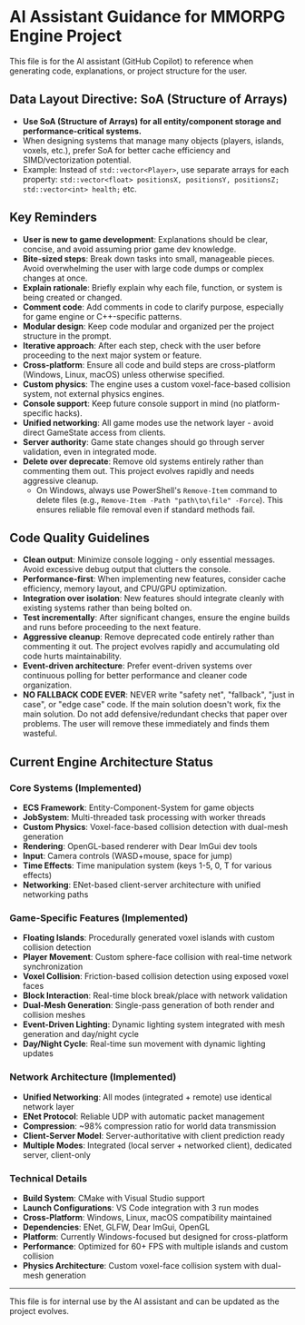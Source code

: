# AI Assistant Guidance for MMORPG Engine Project

This file is for the AI assistant (GitHub Copilot) to reference when generating code, explanations, or project structure for the user.


## Data Layout Directive: SoA (Structure of Arrays)

- **Use SoA (Structure of Arrays) for all entity/component storage and performance-critical systems.**
- When designing systems that manage many objects (players, islands, voxels, etc.), prefer SoA for better cache efficiency and SIMD/vectorization potential.
- Example: Instead of `std::vector<Player>`, use separate arrays for each property: `std::vector<float> positionsX, positionsY, positionsZ; std::vector<int> health;` etc.

## Key Reminders

- **User is new to game development**: Explanations should be clear, concise, and avoid assuming prior game dev knowledge.
- **Bite-sized steps**: Break down tasks into small, manageable pieces. Avoid overwhelming the user with large code dumps or complex changes at once.
- **Explain rationale**: Briefly explain why each file, function, or system is being created or changed.
- **Comment code**: Add comments in code to clarify purpose, especially for game engine or C++-specific patterns.
- **Modular design**: Keep code modular and organized per the project structure in the prompt.
- **Iterative approach**: After each step, check with the user before proceeding to the next major system or feature.
- **Cross-platform**: Ensure all code and build steps are cross-platform (Windows, Linux, macOS) unless otherwise specified.
- **Custom physics**: The engine uses a custom voxel-face-based collision system, not external physics engines.
- **Console support**: Keep future console support in mind (no platform-specific hacks).
- **Unified networking**: All game modes use the network layer - avoid direct GameState access from clients.
- **Server authority**: Game state changes should go through server validation, even in integrated mode.
- **Delete over deprecate**: Remove old systems entirely rather than commenting them out. This project evolves rapidly and needs aggressive cleanup.
	- On Windows, always use PowerShell's `Remove-Item` command to delete files (e.g., `Remove-Item -Path "path\to\file" -Force`). This ensures reliable file removal even if standard methods fail.

## Code Quality Guidelines

- **Clean output**: Minimize console logging - only essential messages. Avoid excessive debug output that clutters the console.
- **Performance-first**: When implementing new features, consider cache efficiency, memory layout, and CPU/GPU optimization.
- **Integration over isolation**: New features should integrate cleanly with existing systems rather than being bolted on.
- **Test incrementally**: After significant changes, ensure the engine builds and runs before proceeding to the next feature.
- **Aggressive cleanup**: Remove deprecated code entirely rather than commenting it out. The project evolves rapidly and accumulating old code hurts maintainability.
- **Event-driven architecture**: Prefer event-driven systems over continuous polling for better performance and cleaner code organization.
- **NO FALLBACK CODE EVER**: NEVER write "safety net", "fallback", "just in case", or "edge case" code. If the main solution doesn't work, fix the main solution. Do not add defensive/redundant checks that paper over problems. The user will remove these immediately and finds them wasteful.

## Current Engine Architecture Status

### Core Systems (Implemented)
- **ECS Framework**: Entity-Component-System for game objects
- **JobSystem**: Multi-threaded task processing with worker threads
- **Custom Physics**: Voxel-face-based collision detection with dual-mesh generation
- **Rendering**: OpenGL-based renderer with Dear ImGui dev tools
- **Input**: Camera controls (WASD+mouse, space for jump)
- **Time Effects**: Time manipulation system (keys 1-5, 0, T for various effects)
- **Networking**: ENet-based client-server architecture with unified networking paths

### Game-Specific Features (Implemented)
- **Floating Islands**: Procedurally generated voxel islands with custom collision detection
- **Player Movement**: Custom sphere-face collision with real-time network synchronization
- **Voxel Collision**: Friction-based collision detection using exposed voxel faces
- **Block Interaction**: Real-time block break/place with network validation
- **Dual-Mesh Generation**: Single-pass generation of both render and collision meshes
- **Event-Driven Lighting**: Dynamic lighting system integrated with mesh generation and day/night cycle
- **Day/Night Cycle**: Real-time sun movement with dynamic lighting updates

### Network Architecture (Implemented)
- **Unified Networking**: All modes (integrated + remote) use identical network layer
- **ENet Protocol**: Reliable UDP with automatic packet management
- **Compression**: ~98% compression ratio for world data transmission
- **Client-Server Model**: Server-authoritative with client prediction ready
- **Multiple Modes**: Integrated (local server + networked client), dedicated server, client-only

### Technical Details
- **Build System**: CMake with Visual Studio support
- **Launch Configurations**: VS Code integration with 3 run modes
- **Cross-Platform**: Windows, Linux, macOS compatibility maintained
- **Dependencies**: ENet, GLFW, Dear ImGui, OpenGL
- **Platform**: Currently Windows-focused but designed for cross-platform
- **Performance**: Optimized for 60+ FPS with multiple islands and custom collision
- **Physics Architecture**: Custom voxel-face collision system with dual-mesh generation

---

This file is for internal use by the AI assistant and can be updated as the project evolves.
